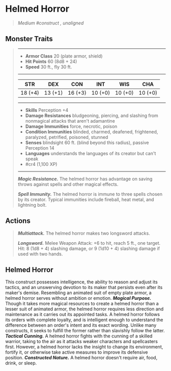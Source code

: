 # Helmed Horror
>*Medium #construct , unaligned*
## Monster Traits
>___
>- **Armor Class** 20 (plate armor, shield)
>- **Hit Points** 60 (8d8 + 24)
>- **Speed** 30 ft., fly 30 ft.
>___
>|STR|DEX|CON|INT|WIS|CHA|
>|:---:|:---:|:---:|:---:|:---:|:---:|
>|18 (+4)|13 (+1)|16 (+3)|10 (+0)|10 (+0)|10 (+0)|
>___
>- **Skills** Perception +4
>- **Damage Resistances** bludgeoning, piercing, and slashing from nonmagical attacks that aren't adamantine
>- **Damage Immunities** force, necrotic, poison
>- **Condition Immunities** blinded, charmed, deafened, frightened, paralyzed, petrified, poisoned, stunned
>- **Senses** blindsight 60 ft. (blind beyond this radius), passive Perception 14
>- **Languages** understands the languages of its creator but can't speak
>- #cr4 (1,100 XP)
>___
>***Magic Resistance.*** The helmed horror has advantage on saving throws against spells and other magical effects.  
>
>***Spell Immunity.*** The helmed horror is immune to three spells chosen by its creator. Typical immunities include fireball, heat metal, and lightning bolt.  
>
## Actions
>***Multiattack.*** The helmed horror makes two longsword attacks.  
>
>***Longsword.*** Melee Weapon Attack: +6 to hit, reach 5 ft., one target. Hit: 8 (1d8 + 4) slashing damage, or 9 (1d10 + 4) slashing damage if used with two hands.
## Helmed Horror
This construct possesses intelligence, the ability to reason and adjust its tactics, and an unswerving devotion to its maker that persists even after its maker's demise. Resembling an animated suit of empty plate armor, a helmed horror serves without ambition or emotion.
***Magical Purpose.*** Though it takes more magical resources to create a helmed horror than a lesser suit of animated armor, the helmed horror requires less direction and maintenance as it carries out its appointed tasks. A helmed horror follows its orders with complete loyalty, and is intelligent enough to understand the difference between an order's intent and its exact wording. Unlike many constructs, it seeks to fulfill the former rather than slavishly follow the latter.
***Tactical Cunning.*** A helmed horror fights with the cunning of a skilled warrior, taking to the air as it attacks weaker characters and spellcasters first. However, a helmed horror lacks the insight to change its environment, fortify it, or otherwise take active measures to improve its defensive position.
***Constructed Nature.*** A helmed horror doesn't require air, food, drink, or sleep.